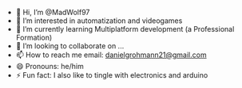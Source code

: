 - 👋 Hi, I’m @MadWolf97
- 👀 I’m interested in automatization and videogames
- 🌱 I’m currently learning Multiplatform development (a Professional Formation)
- 💞️ I’m looking to collaborate on ...
- 📫 How to reach me email: danielgrohmann21@gmail.com
- 😄 Pronouns: he/him
- ⚡ Fun fact: I also like to tingle with electronics and arduino 

<!---
MadWolf97/MadWolf97 is a ✨ special ✨ repository because its `README.md` (this file) appears on your GitHub profile.
You can click the Preview link to take a look at your changes.
--->
